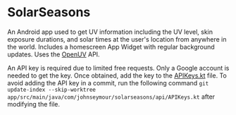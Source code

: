 # SolarSeasons

An Android app used to get UV information including the UV level, skin exposure durations, and solar times at the user's location from anywhere in the world. Includes a homescreen App Widget with regular background updates. Uses the [OpenUV](https://www.openuv.io/) API.

An API key is required due to limited free requests. Only a Google account is needed to get the key. Once obtained, add the key to the [APIKeys.kt](./app/src/main/java/com/johnseymour/solarseasons/api/APIKeys.kt) file. To avoid adding the API key in a commit, run the following command `git update-index --skip-worktree app/src/main/java/com/johnseymour/solarseasons/api/APIKeys.kt` after modifying the file.
